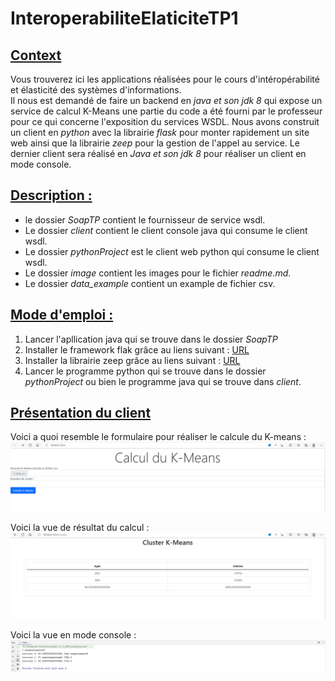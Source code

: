 # InteroperabiliteElaticiteTP1

## <ins>Context</ins>

Vous trouverez ici les applications réalisées pour le cours d'intéropérabilité et élasticité des systèmes d'informations. <br> Il nous est demandé de faire un backend en _java et son jdk 8_ qui expose un service de calcul K-Means une partie du code a été fourni par le professeur pour ce qui concerne l'exposition du services WSDL. Nous avons construit un client en _python_ avec la librairie _flask_ pour monter rapidement un site web ainsi que la librairie _zeep_ pour la gestion de l'appel au service. Le dernier client sera réalisé en _Java et son jdk 8_ pour réaliser un client en mode console.

## <ins>Description : </ins>

- le dossier _SoapTP_ contient le fournisseur de service wsdl.
- Le dossier _client_ contient le client console java qui consume le client wsdl.
- Le dossier _pythonProject_ est le client web python qui consume le client wsdl.
- Le dossier _image_ contient les images pour le fichier _readme.md_.
- Le dossier _data_example_ contient un example de fichier csv.

## <ins>Mode d'emploi :</ins>

1. Lancer l'apllication java qui se trouve dans le dossier _SoapTP_
2. Installer le framework flak grâce au liens suivant : [URL](https://flask.palletsprojects.com/en/1.1.x/installation/)
3. Installer la librairie zeep grâce au liens suivant : [URL](https://docs.python-zeep.org/en/master/)
4. Lancer le programme python qui se trouve dans le dossier _pythonProject_ ou bien le programme java qui se trouve dans _client_.

## <ins>Présentation du client</ins>

Voici a quoi resemble le formulaire pour réaliser le calcule du K-means :<br>
![image](./image/vue_1.png)

Voici la vue de résultat du calcul :<br>
![image](./image/vue_2.png)

Voici la vue en mode console :<br>
![image](./image/vue_3.png)
